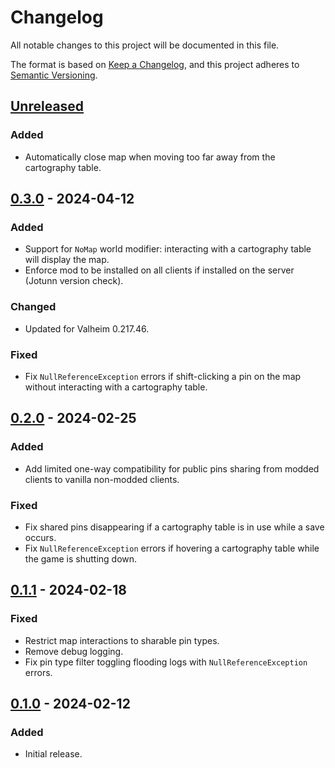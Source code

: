 # Changelog

All notable changes to this project will be documented in this file.

The format is based on [Keep a Changelog](https://keepachangelog.com/en/1.0.0/),
and this project adheres to [Semantic Versioning](https://semver.org/spec/v2.0.0.html).

## [Unreleased]

### Added

-   Automatically close map when moving too far away from the cartography table.

## [0.3.0] - 2024-04-12

### Added

-   Support for `NoMap` world modifier: interacting with a cartography table will display the map.
-   Enforce mod to be installed on all clients if installed on the server (Jotunn version check).

### Changed

-   Updated for Valheim 0.217.46.

### Fixed

-   Fix `NullReferenceException` errors if shift-clicking a pin on the map without interacting with a cartography table.

## [0.2.0] - 2024-02-25

### Added

-   Add limited one-way compatibility for public pins sharing from modded clients to vanilla non-modded clients.

### Fixed

-   Fix shared pins disappearing if a cartography table is in use while a save occurs.
-   Fix `NullReferenceException` errors if hovering a cartography table while the game is shutting down.

## [0.1.1] - 2024-02-18

### Fixed

-   Restrict map interactions to sharable pin types.
-   Remove debug logging.
-   Fix pin type filter toggling flooding logs with `NullReferenceException` errors.

## [0.1.0] - 2024-02-12

### Added

-   Initial release.

[Unreleased]: https://github.com/nbusseneau/BetterCartographyTable/compare/0.3.0...HEAD

[0.3.0]: https://github.com/nbusseneau/BetterCartographyTable/compare/0.2.0...0.3.0

[0.2.0]: https://github.com/nbusseneau/BetterCartographyTable/compare/0.1.1...0.2.0

[0.1.1]: https://github.com/nbusseneau/BetterCartographyTable/compare/0.1.0...0.1.1

[0.1.0]: https://github.com/nbusseneau/BetterCartographyTable/compare/d81736f2634eb52248432e1a66f59ac0acb491b4...0.1.0

